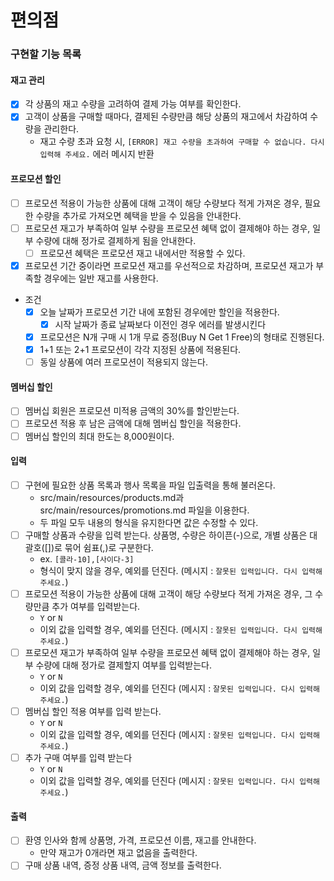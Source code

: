 # 편의점

### 구현할 기능 목록

#### 재고 관리

- [x] 각 상품의 재고 수량을 고려하여 결제 가능 여부를 확인한다.
- [x] 고객이 상품을 구매할 때마다, 결제된 수량만큼 해당 상품의 재고에서 차감하여 수량을 관리한다.
  - 재고 수량 초과 요청 시, `[ERROR] 재고 수량을 초과하여 구매할 수 없습니다. 다시 입력해 주세요.` 에러 메시지 반환

#### 프로모션 할인

- [ ] 프로모션 적용이 가능한 상품에 대해 고객이 해당 수량보다 적게 가져온 경우, 필요한 수량을 추가로 가져오면 혜택을 받을 수 있음을 안내한다.
- [ ] 프로모션 재고가 부족하여 일부 수량을 프로모션 혜택 없이 결제해야 하는 경우, 일부 수량에 대해 정가로 결제하게 됨을 안내한다.
  - [ ] 프로모션 혜택은 프로모션 재고 내에서만 적용할 수 있다.
- [x] 프로모션 기간 중이라면 프로모션 재고를 우선적으로 차감하며, 프로모션 재고가 부족할 경우에는 일반 재고를 사용한다.

- 조건
  - [x] 오늘 날짜가 프로모션 기간 내에 포함된 경우에만 할인을 적용한다.
    - [x] 시작 날짜가 종료 날짜보다 이전인 경우 에러를 발생시킨다
  - [x] 프로모션은 N개 구매 시 1개 무료 증정(Buy N Get 1 Free)의 형태로 진행된다.
  - [x] 1+1 또는 2+1 프로모션이 각각 지정된 상품에 적용된다.
  - [ ] 동일 상품에 여러 프로모션이 적용되지 않는다.

#### 멤버십 할인

- [ ] 멤버십 회원은 프로모션 미적용 금액의 30%를 할인받는다.
- [ ] 프로모션 적용 후 남은 금액에 대해 멤버십 할인을 적용한다.
- [ ] 멤버십 할인의 최대 한도는 8,000원이다.

#### 입력

- [ ] 구현에 필요한 상품 목록과 행사 목록을 파일 입출력을 통해 불러온다.
  - src/main/resources/products.md과 src/main/resources/promotions.md 파일을 이용한다.
  - 두 파일 모두 내용의 형식을 유지한다면 값은 수정할 수 있다.
- [ ] 구매할 상품과 수량을 입력 받는다. 상품명, 수량은 하이픈(-)으로, 개별 상품은 대괄호([])로 묶어 쉼표(,)로 구분한다.
  - ex. `[콜라-10],[사이다-3]`
  - 형식이 맞지 않을 경우, 예외를 던진다. (메시지 : `잘못된 입력입니다. 다시 입력해 주세요.`)
- [ ] 프로모션 적용이 가능한 상품에 대해 고객이 해당 수량보다 적게 가져온 경우, 그 수량만큼 추가 여부를 입력받는다.
  - `Y` or `N`
  - 이외 값을 입력할 경우, 예외를 던진다. (메시지 : `잘못된 입력입니다. 다시 입력해 주세요.`)
- [ ] 프로모션 재고가 부족하여 일부 수량을 프로모션 혜택 없이 결제해야 하는 경우, 일부 수량에 대해 정가로 결제할지 여부를 입력받는다.
  - `Y` or `N`
  - 이외 값을 입력할 경우, 예외를 던진다 (메시지 : `잘못된 입력입니다. 다시 입력해 주세요.`)
- [ ] 멤버십 할인 적용 여부를 입력 받는다.
  - `Y` or `N`
  - 이외 값을 입력할 경우, 예외를 던진다 (메시지 : `잘못된 입력입니다. 다시 입력해 주세요.`)
- [ ] 추가 구매 여부를 입력 받는다
  - `Y` or `N`
  - 이외 값을 입력할 경우, 예외를 던진다 (메시지 : `잘못된 입력입니다. 다시 입력해 주세요.`)

#### 출력
- [ ] 환영 인사와 함께 상품명, 가격, 프로모션 이름, 재고를 안내한다.
  - 만약 재고가 0개라면 재고 없음을 출력한다.
- [ ] 구매 상품 내역, 증정 상품 내역, 금액 정보를 출력한다.
